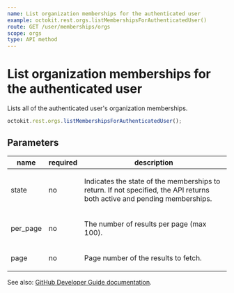 ```yaml
---
name: List organization memberships for the authenticated user
example: octokit.rest.orgs.listMembershipsForAuthenticatedUser()
route: GET /user/memberships/orgs
scope: orgs
type: API method
---
```


# List organization memberships for the authenticated user

Lists all of the authenticated user's organization memberships.

```js
octokit.rest.orgs.listMembershipsForAuthenticatedUser();
```

## Parameters

<table>
  <thead>
    <tr>
      <th>name</th>
      <th>required</th>
      <th>description</th>
    </tr>
  </thead>
  <tbody>
    <tr><td>state</td><td>no</td><td>

Indicates the state of the memberships to return. If not specified, the API returns both active and pending memberships.

</td></tr>
<tr><td>per_page</td><td>no</td><td>

The number of results per page (max 100).

</td></tr>
<tr><td>page</td><td>no</td><td>

Page number of the results to fetch.

</td></tr>
  </tbody>
</table>

See also: [GitHub Developer Guide documentation](https://docs.github.com/rest/reference/orgs#list-organization-memberships-for-the-authenticated-user).
